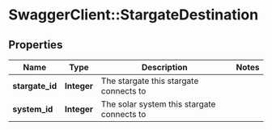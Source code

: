 # SwaggerClient::StargateDestination

## Properties
Name | Type | Description | Notes
------------ | ------------- | ------------- | -------------
**stargate_id** | **Integer** | The stargate this stargate connects to | 
**system_id** | **Integer** | The solar system this stargate connects to | 


